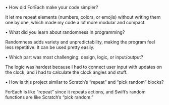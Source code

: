 • How did ForEach make your code simpler?

It let me repeat elements (numbers, colors, or emojis) without writing them one by one, which made my code a lot more modular and compact.


• What did you learn about randomness in programming?

Randomness adds variety and unpredictability, making the program feel less repetitive. It can be used pretty easily.


• Which part was most challenging: design, logic, or input/output?

The logic was hardest because I had to connect user input with updates on the clock, and i had to calculate the clock angles and stuff.

• How is this project similar to Scratch’s “repeat” and “pick random” blocks?

ForEach is like “repeat” since it repeats actions, and Swift’s random functions are like Scratch’s “pick random.”
